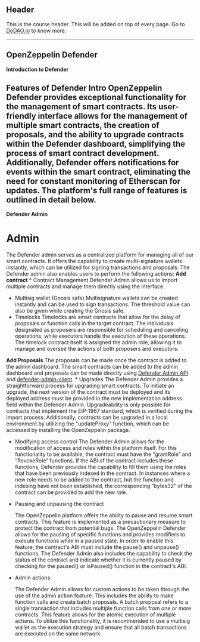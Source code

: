 ## Header
This is the course header. This will be added on top of every page. Go to [DoDAO.io](https://www.dodao.io) to know more.

 ---
 
 ## OpenZeppelin Defender
 
 **Introduction to Defender**        
## Features of Defender Intro OpenZeppelin Defender provides exceptional functionality for the management of smart contracts. Its user-friendly interface allows for the management of multiple smart contracts, the creation of proposals, and the ability to upgrade  contracts within the Defender dashboard, simplifying the process of smart contract development. Additionally, Defender offers notifications for events within the smart contract, eliminating the need for constant monitoring of Etherscan for updates.  The platform's full range of features is outlined in detail below.
 
 **Defender Admin**        
# Admin
The Defender admin serves as a centralized platform for managing all of our smart contracts. It offers the capability to create multi-signature wallets instantly, which can be utilized for signing transactions and proposals. The Defender admin also enables users to perform the following actions:
**Add contract** * Contract Management
    Defender Admin allows us to import multiple contracts and manage them directly using the interface.
* Multisig wallet (Gnosis safe)
    Multisignature wallets can be created instantly and can be used to sign transactions. The threshold value can also be given while creating the Gnosis safe.
* Timelocks
    Timelocks are smart contracts that allow for the delay of proposals or function calls in the target contract. The individuals designated as proposers are responsible for scheduling and canceling operations, while executors handle the execution of these operations. The timelock contract itself 
    is assigned the admin role, allowing it to manage and oversee the actions of both proposers and executors.


**Add Proposals** The proposals can be made once the contract is added to the admin dashboard. The smart contracts can be added to the admin dashboard and proposals can be made directly using [Defender Admin API](https://docs.openzeppelin.com/defender/admin-api-reference) and [defender-admin-client](https://www.npmjs.com/package/defender-admin-client).  * Upgrades
    The Defender Admin provides a straightforward process for upgrading smart contracts. To initiate an upgrade, the next version of the contract must be deployed and its deployed address must be provided in the new implementation address field within the Defender Admin. Upgradeability is only possible for contracts that implement the EIP-1967 standard, which is verified during the import process. Additionally, contracts can be upgraded in a local environment by utilizing the "updateProxy" function, which can be accessed by installing the OpenZeppelin package.
* Modifying access control
    The Defender Admin allows for the modification of access and roles within the platform itself. For this functionality to be available, the contract must have the “grantRole” and “RevokeRole” functions. If the ABI of the contract includes these functions, Defender provides the capability to fill them using the roles that have been previously indexed in the contract. In instances where a new role needs to be added to the contract, but the function and indexing have not been established, the corresponding “bytes32” of the contract can be provided to add the new role.
* Pausing and unpausing the contract

    The OpenZeppelin platform offers the ability to pause and resume smart contracts. This feature is implemented as a precautionary measure to protect the contract from potential bugs. The OpenZeppelin Defender allows for the pausing of specific functions and provides modifiers to execute functions while in a paused state. In order to enable this feature, the contract's ABI must include the pause() and unpause() functions. The Defender Admin also includes the capability to check the status of the contract and indicate whether it is currently paused by checking for the paused() or isPaused() function in the contract's ABI.

* Admin actions

    The Defender Admin allows for custom actions to be taken through the use of the admin action feature. This includes the ability to make function calls and create batch proposals. A batch proposal refers to a single transaction that includes multiple function calls from one or more contracts. This feature allows for the atomic execution of multiple actions. To utilize this functionality, it is recommended to use a multisig wallet as the execution strategy and ensure that all batch transactions are executed on the same network.
 
 
